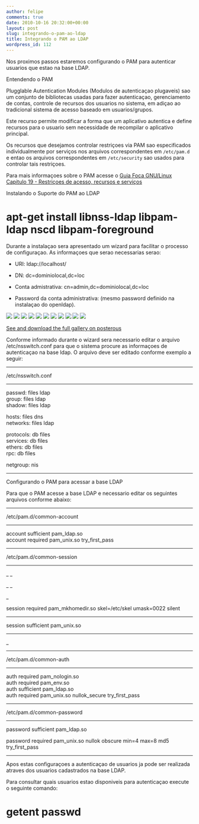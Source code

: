 ```yaml
---
author: felipe
comments: true
date: 2010-10-16 20:32:00+00:00
layout: post
slug: integrando-o-pam-ao-ldap
title: Integrando o PAM ao LDAP
wordpress_id: 112
---
```



    

Nos proximos passos estaremos configurando o PAM para autenticar usuarios que estao na base LDAP.




  





Entendendo o PAM




Plugglable Autentication Modules (Modulos de autenticaçao plugaveis) sao um conjunto de bibliotecas usadas para fazer autenticaçao, gerenciamento de contas, controle de recursos dos usuarios no sistema, em adiçao ao tradicional sistema de acesso baseado em usuarios/grupos.




Este recurso permite modificar a forma que um aplicativo autentica e define recursos para o usuario sem necessidade de recompilar o aplicativo principal.




Os recursos que desejamos controlar restriçoes via PAM sao especificados individualmente por serviços nos arquivos correspondentes em `/etc/pam.d` e entao os arquivos correspondentes em `/etc/security` sao usados para controlar tais restriçoes.




Para mais informaçoes sobre o PAM acesse o [Guia Foca GNU/Linux Capitulo 19 - Restriçoes de acesso, recursos e serviços](http://focalinux.cipsga.org.br/guia/avancado/ch-d-restr.htm)







Instalando o Suporte do PAM ao LDAP




# apt-get install libnss-ldap libpam-ldap nscd libpam-foreground




Durante a instalaçao sera apresentado um wizard para facilitar o processo de configuraçao. As informaçoes que serao necessarias serao:






  * URI: ldap://localhost/


  * DN: dc=dominiolocal,dc=loc


  * Conta admistrativa: cn=admin,dc=dominiolocal,dc=loc


  * Password da conta administrativa: (mesmo password definido na instalaçao do openldap).




[![](http://blog.felipemunhoz.com/wp-content/uploads/2010/10/pam_ldap-1.png.scaled500-300x192.png)](http://posterous.com/getfile/files.posterous.com/temp-2010-10-16/pcfxFuEiCEBxqgevixHnGbahcCnopAJdojAmfhsxwyiqBkydAsGlGtlsAqko/pam_ldap-1.png.scaled1000.png)
[![](http://blog.felipemunhoz.com/wp-content/uploads/2010/10/pam_ldap-2.png.scaled1000-300x190.png)](http://blog.felipemunhoz.com/wp-content/uploads/2010/10/pam_ldap-2.png.scaled1000.png)
[![](http://blog.felipemunhoz.com/wp-content/uploads/2010/10/pam_ldap-5.png.scaled1000-300x191.png)](http://blog.felipemunhoz.com/wp-content/uploads/2010/10/pam_ldap-5.png.scaled1000.png)
[![](http://blog.felipemunhoz.com/wp-content/uploads/2010/10/pam_ldap-6.png.scaled1000-300x191.png)](http://blog.felipemunhoz.com/wp-content/uploads/2010/10/pam_ldap-6.png.scaled1000.png)
[![](http://blog.felipemunhoz.com/wp-content/uploads/2010/10/pam_ldap-7.png.scaled1000-300x190.png)](http://blog.felipemunhoz.com/wp-content/uploads/2010/10/pam_ldap-7.png.scaled1000.png)
[![](http://blog.felipemunhoz.com/wp-content/uploads/2010/10/pam_ldap-3.png.scaled1000-300x192.png)](http://blog.felipemunhoz.com/wp-content/uploads/2010/10/pam_ldap-3.png.scaled1000.png)
[![](http://blog.felipemunhoz.com/wp-content/uploads/2010/10/pam_ldap-4.png.scaled1000-300x190.png)](http://blog.felipemunhoz.com/wp-content/uploads/2010/10/pam_ldap-4.png.scaled1000.png)
[![](http://blog.felipemunhoz.com/wp-content/uploads/2010/10/pam_ldap-8.png.scaled1000-300x189.png)](http://blog.felipemunhoz.com/wp-content/uploads/2010/10/pam_ldap-8.png.scaled1000.png)
[![](http://blog.felipemunhoz.com/wp-content/uploads/2010/10/pam_ldap-9.png.scaled1000-300x191.png)](http://blog.felipemunhoz.com/wp-content/uploads/2010/10/pam_ldap-9.png.scaled1000.png)
[![](http://blog.felipemunhoz.com/wp-content/uploads/2010/10/pam_ldap-10.png.scaled1000-300x193.png)](http://blog.felipemunhoz.com/wp-content/uploads/2010/10/pam_ldap-10.png.scaled1000.png)
[![](http://blog.felipemunhoz.com/wp-content/uploads/2010/10/pam_ldap-11.png.scaled1000-300x190.png)](http://blog.felipemunhoz.com/wp-content/uploads/2010/10/pam_ldap-11.png.scaled1000.png)


[See and download the full gallery on posterous](http://blog.felipemunhoz.com/integrando-o-pam-ao-ldap)







Conforme informado durante o wizard sera necessario editar o arquivo /etc/nsswitch.conf para que o sistema procure as informaçoes de autenticaçao na base ldap. O arquivo deve ser editado conforme exemplo a seguir:




----------------------------




/etc/nsswitch.conf




----------------------------







passwd:  files ldap  
group:  files ldap  
shadow:  files ldap




hosts:  files dns  
networks:  files ldap




protocols:  db files  
services:  db files  
ethers:  db files  
rpc:  db files




netgroup:  nis







--------------------------------




Configurando o PAM para acessar a base LDAP




Para que o PAM acesse a base LDAP e necessario editar os seguintes arquivos conforme abaixo:




--------------------------------------




/etc/pam.d/common-account




--------------------------------------




account sufficient pam_ldap.so  
account required pam_unix.so try_first_pass




--------------------------------------




/etc/pam.d/common-session




--------------------------------------




_ _




_ _




_


session required pam_mkhomedir.so skel=/etc/skel umask=0022 silent  
___


session sufficient pam_unix.so


___


_




--------------------------------------




/etc/pam.d/common-auth




--------------------------------------




auth required pam_nologin.so  
auth required pam_env.so  
auth sufficient pam_ldap.so  
auth required pam_unix.so nullok_secure try_first_pass




--------------------------------------







/etc/pam.d/common-password







--------------------------------------  











password  sufficient  pam_ldap.so




password  required  pam_unix.so nullok obscure min=4 max=8 md5 try_first_pass







--------------------------------------




Apos estas configuraçoes a autenticaçao de usuarios ja pode ser realizada atraves dos usuarios cadastrados na base LDAP.




Para consultar quais usuarios estao disponiveis para autenticaçao execute o seguinte comando:




# getent passwd


  

